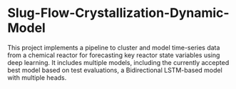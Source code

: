 # Slug-Flow-Crystallization-Dynamic-Model
This project implements a pipeline to cluster and model time-series data from a chemical reactor for forecasting key reactor state variables using deep learning. It includes multiple models, including the currently accepted best model based on test evaluations, a Bidirectional LSTM-based model with multiple heads.
